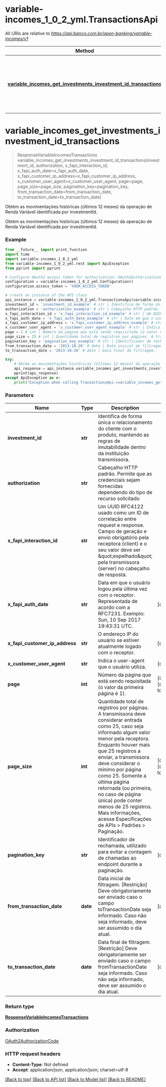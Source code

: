 # variable-incomes_1_0_2_yml.TransactionsApi

All URIs are relative to *https://api.banco.com.br/open-banking/variable-incomes/v1*

Method | HTTP request | Description
------------- | ------------- | -------------
[**variable_incomes_get_investments_investment_id_transactions**](TransactionsApi.md#variable_incomes_get_investments_investment_id_transactions) | **GET** /investments/{investmentId}/transactions | Obtém as movimentações históricas (últimos 12 meses) da operação de Renda Variável identificada por investmentId.

# **variable_incomes_get_investments_investment_id_transactions**
> ResponseVariableIncomesTransactions variable_incomes_get_investments_investment_id_transactions(investment_id, authorization, x_fapi_interaction_id, x_fapi_auth_date=x_fapi_auth_date, x_fapi_customer_ip_address=x_fapi_customer_ip_address, x_customer_user_agent=x_customer_user_agent, page=page, page_size=page_size, pagination_key=pagination_key, from_transaction_date=from_transaction_date, to_transaction_date=to_transaction_date)

Obtém as movimentações históricas (últimos 12 meses) da operação de Renda Variável identificada por investmentId.

Obtém as movimentações históricas (últimos 12 meses) da operação de Renda Variável identificada por investmentId.

### Example
```python
from __future__ import print_function
import time
import variable-incomes_1_0_2_yml
from variable-incomes_1_0_2_yml.rest import ApiException
from pprint import pprint

# Configure OAuth2 access token for authorization: OAuth2AuthorizationCode
configuration = variable-incomes_1_0_2_yml.Configuration()
configuration.access_token = 'YOUR_ACCESS_TOKEN'

# create an instance of the API class
api_instance = variable-incomes_1_0_2_yml.TransactionsApi(variable-incomes_1_0_2_yml.ApiClient(configuration))
investment_id = 'investment_id_example' # str | Identifica de forma única o relacionamento do cliente com o produto, mantendo as regras de imutabilidade dentro da instituição transmissora.
authorization = 'authorization_example' # str | Cabeçalho HTTP padrão. Permite que as credenciais sejam fornecidas dependendo do tipo de recurso solicitado
x_fapi_interaction_id = 'x_fapi_interaction_id_example' # str | Um UUID RFC4122 usado como um ID de correlação entre request e response. Campo de geração e envio obrigatório pela receptora (client) e o seu valor deve ser \"espelhado\" pela transmissora (server) no cabeçalho de resposta.
x_fapi_auth_date = 'x_fapi_auth_date_example' # str | Data em que o usuário logou pela última vez com o receptor. Representada de acordo com a RFC7231. Exemplo: Sun, 10 Sep 2017 19:43:31 UTC. (optional)
x_fapi_customer_ip_address = 'x_fapi_customer_ip_address_example' # str | O endereço IP do usuário se estiver atualmente logado com o receptor. (optional)
x_customer_user_agent = 'x_customer_user_agent_example' # str | Indica o user-agent que o usuário utiliza. (optional)
page = 1 # int | Número da página que está sendo requisitada (o valor da primeira página é 1). (optional) (default to 1)
page_size = 25 # int | Quantidade total de registros por páginas. A transmissora deve considerar entrada como 25, caso seja informado algum valor menor pela receptora. Enquanto houver mais que 25 registros a enviar, a transmissora deve considerar o mínimo por página como 25. Somente a última página retornada (ou primeira, no caso de página única) pode conter menos de 25 registros. Mais informações, acesse Especificações de APIs > Padrões > Paginação. (optional) (default to 25)
pagination_key = 'pagination_key_example' # str | Identificador de rechamada, utilizado para evitar a contagem de chamadas ao endpoint durante a paginação. (optional)
from_transaction_date = '2013-10-20' # date | Data inicial de filtragem.       [Restrição] Deve obrigatoriamente ser enviado caso o campo toTransactionDate seja informado. Caso não seja informado, deve ser assumido o dia atual.  (optional)
to_transaction_date = '2013-10-20' # date | Data final de filtragem.       [Restrição] Deve obrigatoriamente ser enviado caso o campo fromTransactionDate seja informado. Caso não seja informado, deve ser assumido o dia atual.  (optional)

try:
    # Obtém as movimentações históricas (últimos 12 meses) da operação de Renda Variável identificada por investmentId.
    api_response = api_instance.variable_incomes_get_investments_investment_id_transactions(investment_id, authorization, x_fapi_interaction_id, x_fapi_auth_date=x_fapi_auth_date, x_fapi_customer_ip_address=x_fapi_customer_ip_address, x_customer_user_agent=x_customer_user_agent, page=page, page_size=page_size, pagination_key=pagination_key, from_transaction_date=from_transaction_date, to_transaction_date=to_transaction_date)
    pprint(api_response)
except ApiException as e:
    print("Exception when calling TransactionsApi->variable_incomes_get_investments_investment_id_transactions: %s\n" % e)
```

### Parameters

Name | Type | Description  | Notes
------------- | ------------- | ------------- | -------------
 **investment_id** | **str**| Identifica de forma única o relacionamento do cliente com o produto, mantendo as regras de imutabilidade dentro da instituição transmissora. | 
 **authorization** | **str**| Cabeçalho HTTP padrão. Permite que as credenciais sejam fornecidas dependendo do tipo de recurso solicitado | 
 **x_fapi_interaction_id** | **str**| Um UUID RFC4122 usado como um ID de correlação entre request e response. Campo de geração e envio obrigatório pela receptora (client) e o seu valor deve ser \&quot;espelhado\&quot; pela transmissora (server) no cabeçalho de resposta. | 
 **x_fapi_auth_date** | **str**| Data em que o usuário logou pela última vez com o receptor. Representada de acordo com a RFC7231. Exemplo: Sun, 10 Sep 2017 19:43:31 UTC. | [optional] 
 **x_fapi_customer_ip_address** | **str**| O endereço IP do usuário se estiver atualmente logado com o receptor. | [optional] 
 **x_customer_user_agent** | **str**| Indica o user-agent que o usuário utiliza. | [optional] 
 **page** | **int**| Número da página que está sendo requisitada (o valor da primeira página é 1). | [optional] [default to 1]
 **page_size** | **int**| Quantidade total de registros por páginas. A transmissora deve considerar entrada como 25, caso seja informado algum valor menor pela receptora. Enquanto houver mais que 25 registros a enviar, a transmissora deve considerar o mínimo por página como 25. Somente a última página retornada (ou primeira, no caso de página única) pode conter menos de 25 registros. Mais informações, acesse Especificações de APIs &gt; Padrões &gt; Paginação. | [optional] [default to 25]
 **pagination_key** | **str**| Identificador de rechamada, utilizado para evitar a contagem de chamadas ao endpoint durante a paginação. | [optional] 
 **from_transaction_date** | **date**| Data inicial de filtragem.       [Restrição] Deve obrigatoriamente ser enviado caso o campo toTransactionDate seja informado. Caso não seja informado, deve ser assumido o dia atual.  | [optional] 
 **to_transaction_date** | **date**| Data final de filtragem.       [Restrição] Deve obrigatoriamente ser enviado caso o campo fromTransactionDate seja informado. Caso não seja informado, deve ser assumido o dia atual.  | [optional] 

### Return type

[**ResponseVariableIncomesTransactions**](ResponseVariableIncomesTransactions.md)

### Authorization

[OAuth2AuthorizationCode](../README.md#OAuth2AuthorizationCode)

### HTTP request headers

 - **Content-Type**: Not defined
 - **Accept**: application/json, application/json; charset=utf-8

[[Back to top]](#) [[Back to API list]](../README.md#documentation-for-api-endpoints) [[Back to Model list]](../README.md#documentation-for-models) [[Back to README]](../README.md)

